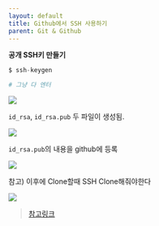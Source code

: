 ```yaml
---
layout: default
title: Github에서 SSH 사용하기
parent: Git & Github
---
```


**공개 SSH키 만들기**

```s
$ ssh-keygen

# 그냥 다 엔터
```

![](https://taehyungs-programming-blog.github.io/just-the-docs/assets/images/git-github/ssh-01.png)

`id_rsa`, `id_rsa.pub` 두 파일이 생성됨.

![](https://taehyungs-programming-blog.github.io/just-the-docs/assets/images/git-github/ssh-02.png)

`id_rsa.pub`의 내용을 github에 등록

![](https://taehyungs-programming-blog.github.io/just-the-docs/assets/images/git-github/ssh-03.png)

참고) 이후에 Clone할때 SSH Clone해줘야한다

![](https://taehyungs-programming-blog.github.io/just-the-docs/assets/images/git-github/ssh-04.png)

> [참고링크](https://brunch.co.kr/@anonymdevoo/10)
